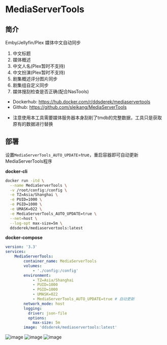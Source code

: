 # MediaServerTools

## 简介

Emby/Jellyfin/Plex 媒体中文自动同步
1. 中文标题
2. 媒体概述
3. 中文人名(Plex暂时不支持)
4. 中文扮演(Plex暂时不支持)
5. 剧集概述评分图片同步
6. 剧集组自定义同步
7. 媒体搜刮检查是否正确(配合NasTools)

- Dockerhub: https://hub.docker.com/r/ddsderek/mediaservertools
- Github: https://github.com/sleikang/MediaServerTools

*  注意使用本工具需要媒体服务器本身刮削了tmdb的完整数据，工具只是获取原有的数据进行替换

## 部署

设置`MediaServerTools_AUTO_UPDATE`=true，重启容器即可自动更新MediaServerTools程序

**docker-cli**

```bash
docker run -itd \
  --name MediaServerTools \
  -v /root/config:/config \
  -e TZ=Asia/Shanghai \
  -e PUID=1000 \
  -e PGID=1000 \
  -e UMASK=022 \
  -e MediaServerTools_AUTO_UPDATE=true \
  --net=host \
  --log-opt max-size=5m \
  ddsderek/mediaservertools:latest
```

**docker-compose**

```yaml
version: '3.3'
services:
    MediaServerTools:
        container_name: MediaServerTools
        volumes:
            - './config:/config'
        environment:
            - TZ=Asia/Shanghai
            - PUID=1000
            - PGID=1000
            - UMASK=022
            - MediaServerTools_AUTO_UPDATE=true # 自动更新
        network_mode: host
        logging:
          driver: json-file
          options:
            max-size: 5m
        image: 'ddsderek/mediaservertools:latest'
```


![image](https://user-images.githubusercontent.com/23020770/188265314-73610b4e-264d-4b8c-9750-e707512f7fef.png)
![image](https://user-images.githubusercontent.com/23020770/188306989-c722673e-2dac-4c79-8cb1-1a4eb3a35aa2.png)
![image](https://user-images.githubusercontent.com/23020770/202453243-255b1c95-cbdf-4f24-a215-16399a442ff6.png)
